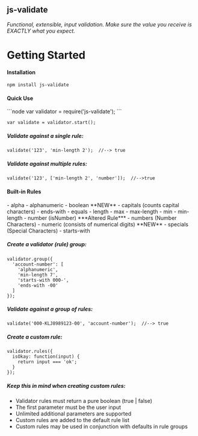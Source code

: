<h2>js-validate</h2>
<i>Functional, extensible, input validation.  Make sure the value you receive is EXACTLY what you expect.</i>

<h1>Getting Started</h1>

<h4>Installation</h4>

    npm install js-validate

<h4>Quick Use</h4>
```node
var validator = require('js-validate');
```

```
var validate = validator.start();
```

<h5>Validate against a single rule:</h5>

    validate('123', 'min-length 2');  //--> true

<h5>Validate against multiple rules:</h5>

    validate('123', ['min-length 2', 'number']);  //-->true

<h4>Built-in Rules</h4>
- alpha
- alphanumeric
- boolean **NEW**
- capitals (counts capital characters)
- ends-with
- equals
- length
- max
- max-length
- min
- min-length
- number (isNumber) ***Altered Rule***
- numbers (Number Characters)
- numeric (consists of numerical digits) **NEW**
- specials (Special Characters)
- starts-with



<h5>Create a validator (rule) group:</h5>

    validator.group({
      'account-number': [
        'alphanumeric',
        'min-length 7',
        'starts-with 000-',
        'ends-with -00'
      ]
    });

<h5>Validate against a group of rules:</h5>

    validate('000-KLJ8989123-00', 'account-number');  //--> true

<h5>Create a custom rule:</h5>

    validator.rules({
      isOkay: function(input) {
        return input === 'ok';
      }
    });

<h5>Keep this in mind when creating custom rules:</h5>

- Validator rules must return a pure boolean (true | false)
- The first parameter must be the user input
- Unlimited additional parameters are supported
- Custom rules are added to the default rule list
- Custom rules may be used in conjunction with defaults in rule groups
